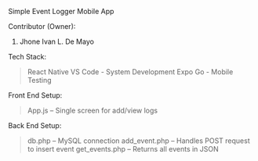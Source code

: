 Simple Event Logger Mobile App

Contributor (Owner):
1. Jhone Ivan L. De Mayo

Tech Stack:
> React Native
> VS Code - System Development
> Expo Go - Mobile Testing

Front End Setup:
> App.js – Single screen for add/view logs

Back End Setup:
> db.php – MySQL connection
> add_event.php – Handles POST request to insert event
> get_events.php – Returns all events in JSON
